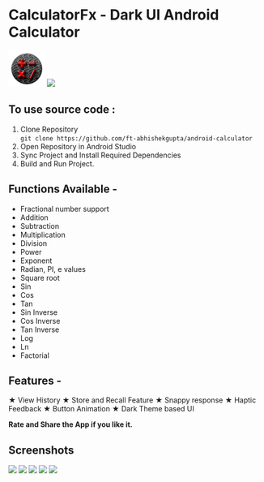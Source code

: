 # CalculatorFx - Dark UI Android Calculator
![](./logo.png) 
<a href="https://play.google.com/store/apps/details?id=com.abhishekstechlab.calculatorfx&hl=en"><img src="https://play.google.com/intl/en_us/badges/images/generic/en_badge_web_generic.png" height="75"></a>

## To use source code : 
1. Clone Repository <br>
```git clone https://github.com/ft-abhishekgupta/android-calculator```
1. Open Repository in Android Studio
1. Sync Project and Install Required Dependencies
1. Build and Run Project.

## Functions Available -

* Fractional number support
* Addition
* Subtraction
* Multiplication
* Division
* Power
* Exponent
* Radian, PI, e values
* Square root
* Sin
* Cos
* Tan
* Sin Inverse
* Cos Inverse
* Tan Inverse
* Log
* Ln
* Factorial

## Features -
★ View History
★ Store and Recall Feature
★ Snappy response
★ Haptic Feedback
★ Button Animation
★ Dark Theme based UI

**Rate and Share the App if you like it.**
## Screenshots
![](./Screenshot1.jpg)
![](./Screenshot2.jpg)
![](./Screenshot3.jpg)
![](./Screenshot4.jpg)
![](./Screenshot5.jpg)